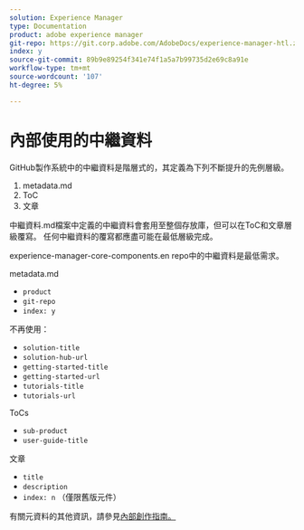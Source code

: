 ```yaml
---
solution: Experience Manager
type: Documentation
product: adobe experience manager
git-repo: https://git.corp.adobe.com/AdobeDocs/experience-manager-htl.zh-Hant
index: y
source-git-commit: 89b9e89254f341e74f1a5a7b99735d2e69c8a91e
workflow-type: tm+mt
source-wordcount: '107'
ht-degree: 5%

---
```



# 內部使用的中繼資料

GitHub製作系統中的中繼資料是階層式的，其定義為下列不斷提升的先例層級。

1. metadata.md
1. ToC
1. 文章

中繼資料.md檔案中定義的中繼資料會套用至整個存放庫，但可以在ToC和文章層級覆寫。 任何中繼資料的覆寫都應盡可能在最低層級完成。

experience-manager-core-components.en repo中的中繼資料是最低需求。

metadata.md

* `product`
* `git-repo`
* `index: y`

不再使用：

* `solution-title`
* `solution-hub-url`
* `getting-started-title`
* `getting-started-url`
* `tutorials-title`
* `tutorials-url`

ToCs

* `sub-product`
* `user-guide-title`

文章

* `title`
* `description`
* `index: n` （僅限舊版元件）

有關元資料的其他資訊，請參見[內部創作指南。](https://experienceleague.adobe.com/docs/authoring-guide-exl/using/authoring/features/metadata.html#solution)
